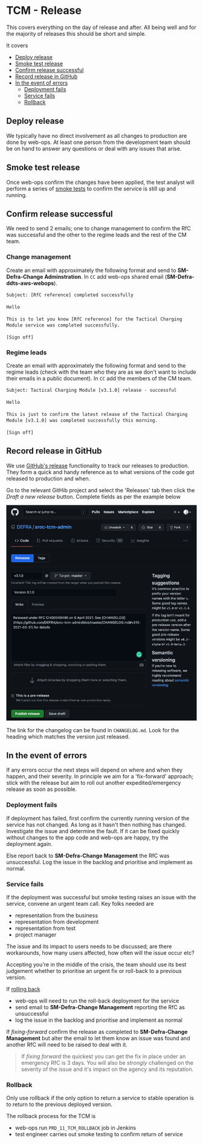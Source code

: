 # TCM - Release

This covers everything on the day of release and after. All being well and for the majority of releases this should be short and simple.

It covers

- [Deploy release](#deploy-release)
- [Smoke test release](#smoke-test-release)
- [Confirm release successful](#confirm-release-successful)
- [Record release in GitHub](#record-release-in-github)
- [In the event of errors](#in-the-event-of-errors)
  - [Deployment fails](#deployment-fails)
  - [Service fails](#service-fails)
  - [Rollback](#rollback)

## Deploy release

We typically have no direct involvement as all changes to production are done by web-ops. At least one person from the development team should be on hand to answer any questions or deal with any issues that arise.

## Smoke test release

Once web-ops confirm the changes have been applied, the test analyst will perform a series of [smoke tests](https://en.wikipedia.org/wiki/Smoke_testing_(software)) to confirm the service is still up and running.

## Confirm release successful

We need to send 2 emails; one to change management to confirm the RfC was successful and the other to the regime leads and the rest of the CM team.

### Change management

Create an email with approximately the following format and send to **SM-Defra-Change Adminstration**. In `CC` add web-ops shared email (**SM-Defra-ddts-aws-webops**).

```text
Subject: [RfC reference] completed successfully

Hello

This is to let you know [RfC reference] for the Tactical Charging Module service was completed successfully.

[Sign off]
```

### Regime leads

Create an email with approximately the following format and send to the regime leads (check with the team who they are as we don't want to include their emails in a public document). In `CC` add the members of the CM team.

```text
Subject: Tactical Charging Module [v3.1.0] release - successful

Hello

This is just to confirm the latest release of the Tactical Charging Module [v3.1.0] was completed successfully this morning.

[Sign off]
```

## Record release in GitHub

We use [GitHub's release](https://docs.github.com/en/github/administering-a-repository/about-releases) functionality to track our releases to production. They form a quick and handy reference as to what versions of the code got released to production and when.

Go to the relevant GitHib project and select the 'Releases' tab then click the *Draft a new release* button. Complete fields as per the example below

<img src="tcm_github_release.png" alt="Screenshot of drafting a new release in GitHub" style="width: 600px;"/>

The link for the changelog can be found in `CHANGELOG.md`. Look for the heading which matches the version just released.

## In the event of errors

If any errors occur the next steps will depend on where and when they happen, and their severity. In principle we aim for a 'fix-forward' approach; stick with the release but aim to roll out another expedited/emergency release as soon as possible.

### Deployment fails

If deployment has failed, first confirm the currently running version of the service has not changed. As long as it hasn't then nothing has changed. Investigate the issue and determine the fault. If it can be fixed quickly without changes to the app code and web-ops are happy, try the deployment again.

Else report back to **SM-Defra-Change Management** the RfC was unsuccessful. Log the issue in the backlog and prioritise and implement as normal.

### Service fails

If the deployment was successful but smoke testing raises an issue with the service, convene an urgent team call. Key folks needed are

- representation from the business
- representation from development
- representation from test
- project manager

The issue and its impact to users needs to be discussed; are there workarounds, how many users affected, how often will the issue occur etc?

Accepting you're in the middle of the crisis, the team should use its best judgement whether to prioritise an urgent fix or roll-back to a previous version.

If [rolling back](#rollback)

- web-ops will need to run the roll-back deployment for the service
- send email to **SM-Defra-Change Management** reporting the RfC as unsuccessful
- log the issue in the backlog and prioritise and implement as normal

If *fixing-forward* confirm the release as completed to **SM-Defra-Change Management** but alter the email to let them know an issue was found and another RfC will need to be raised to deal with it.

> If *fixing forward* the quickest you can get the fix in place under an emergency RfC is 3 days. You will also be *strongly* challenged on the severity of the issue and it's impact on the agency and its reputation.

### Rollback

Only use rollback if the only option to return a service to stable operation is to return to the previous deployed version.

The rollback process for the TCM is

- web-ops run `PRD_11_TCM_ROLLBACK` job in Jenkins
- test engineer carries out smoke testing to confirm return of service
